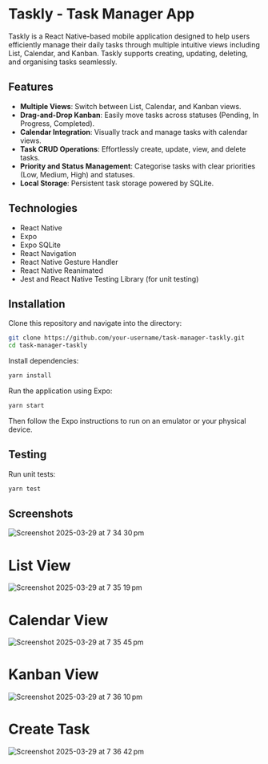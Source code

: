 # Taskly - Task Manager App

Taskly is a React Native-based mobile application designed to help users efficiently manage their daily tasks through multiple intuitive views including List, Calendar, and Kanban. Taskly supports creating, updating, deleting, and organising tasks seamlessly.

## Features

- **Multiple Views**: Switch between List, Calendar, and Kanban views.
- **Drag-and-Drop Kanban**: Easily move tasks across statuses (Pending, In Progress, Completed).
- **Calendar Integration**: Visually track and manage tasks with calendar views.
- **Task CRUD Operations**: Effortlessly create, update, view, and delete tasks.
- **Priority and Status Management**: Categorise tasks with clear priorities (Low, Medium, High) and statuses.
- **Local Storage**: Persistent task storage powered by SQLite.

## Technologies

- React Native
- Expo
- Expo SQLite
- React Navigation
- React Native Gesture Handler
- React Native Reanimated
- Jest and React Native Testing Library (for unit testing)

## Installation

Clone this repository and navigate into the directory:

```bash
git clone https://github.com/your-username/task-manager-taskly.git
cd task-manager-taskly
```

Install dependencies:

```bash
yarn install
```

Run the application using Expo:

```bash
yarn start
```

Then follow the Expo instructions to run on an emulator or your physical device.

## Testing

Run unit tests:

```bash
yarn test
```

## Screenshots
![Screenshot 2025-03-29 at 7 34 30 pm](https://github.com/user-attachments/assets/7f10bbba-20c0-44f3-a24d-b03652f69984)

# List View
![Screenshot 2025-03-29 at 7 35 19 pm](https://github.com/user-attachments/assets/ce6913a0-9e4d-4cf4-9218-6452b34530c3)

# Calendar View
![Screenshot 2025-03-29 at 7 35 45 pm](https://github.com/user-attachments/assets/a16f51ec-9a3f-405c-96b5-324e6714fdcf)

# Kanban View
![Screenshot 2025-03-29 at 7 36 10 pm](https://github.com/user-attachments/assets/cb47f2b6-abae-4899-bb9b-1065c4ad934a)

# Create Task
![Screenshot 2025-03-29 at 7 36 42 pm](https://github.com/user-attachments/assets/b1a8cbcd-4c03-4586-a292-8425a8f16293)




